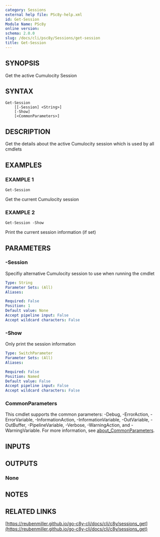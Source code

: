 ```yaml
---
category: Sessions
external help file: PSc8y-help.xml
id: Get-Session
Module Name: PSc8y
online version:
schema: 2.0.0
slug: /docs/cli/psc8y/Sessions/get-session
title: Get-Session
---
```




## SYNOPSIS
Get the active Cumulocity Session

## SYNTAX

```
Get-Session
	[[-Session] <String>]
	[-Show]
	[<CommonParameters>]
```

## DESCRIPTION
Get the details about the active Cumulocity session which is used by all cmdlets

## EXAMPLES

### EXAMPLE 1
```
Get-Session
```

Get the current Cumulocity session

### EXAMPLE 2
```
Get-Session -Show
```

Print the current session information (if set)

## PARAMETERS

### -Session
Specifiy alternative Cumulocity session to use when running the cmdlet

```yaml
Type: String
Parameter Sets: (All)
Aliases:

Required: False
Position: 1
Default value: None
Accept pipeline input: False
Accept wildcard characters: False
```

### -Show
Only print the session information

```yaml
Type: SwitchParameter
Parameter Sets: (All)
Aliases:

Required: False
Position: Named
Default value: False
Accept pipeline input: False
Accept wildcard characters: False
```

### CommonParameters
This cmdlet supports the common parameters: -Debug, -ErrorAction, -ErrorVariable, -InformationAction, -InformationVariable, -OutVariable, -OutBuffer, -PipelineVariable, -Verbose, -WarningAction, and -WarningVariable. For more information, see [about_CommonParameters](http://go.microsoft.com/fwlink/?LinkID=113216).

## INPUTS

## OUTPUTS

### None
## NOTES

## RELATED LINKS

[https://reubenmiller.github.io/go-c8y-cli/docs/cli/c8y/sessions_get](https://reubenmiller.github.io/go-c8y-cli/docs/cli/c8y/sessions_get)

